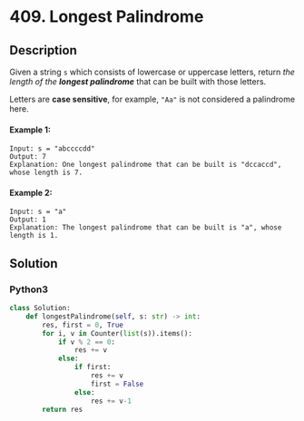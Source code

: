 # 409. Longest Palindrome

## Description
Given a string `s` which consists of lowercase or uppercase letters, return *the length of the **longest palindrome*** that can be built with those letters.

Letters are **case sensitive**, for example, `"Aa"` is not considered a palindrome here.

#### Example 1:
```
Input: s = "abccccdd"
Output: 7
Explanation: One longest palindrome that can be built is "dccaccd", whose length is 7.
```

#### Example 2:
```
Input: s = "a"
Output: 1
Explanation: The longest palindrome that can be built is "a", whose length is 1.
```


## Solution

### Python3
```python
class Solution:
    def longestPalindrome(self, s: str) -> int:
        res, first = 0, True
        for i, v in Counter(list(s)).items():
            if v % 2 == 0:
                res += v
            else:
                if first:
                    res += v
                    first = False
                else:
                    res += v-1
        return res
```